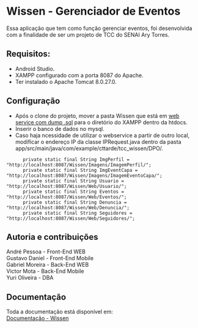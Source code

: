 ﻿# Wissen - Gerenciador de Eventos

Essa aplicação que tem como função gerenciar eventos, foi desenvolvida com a finalidade de ser um projeto de TCC do SENAI Ary Torres.

## Requisitos:

- Android Studio.
- XAMPP configurado com a porta 8087 do Apache.
- Ter instalado o Apache Tomcat 8.0.27.0.

## Configuração
  
- Após o clone do projeto, mover a pasta Wissen que está em [web service com dump .sql](https://github.com/yurisnke/Wissen-ANDROID/tree/master/web%20service%20com%20dump%20.sql) para o diretório do XAMPP dentro da htdocs.
- Inserir o banco de dados no mysql.
- Caso haja ncessidade de utilizar o webservice a partir de outro local, modificar o endereço IP da classe IPRequest.java dentro da pasta app/src/main/java/com/example/cttarde/tcc_wissen/DPO/.
```  
      private static final String ImgPerfil = "http://localhost:8087/Wissen/Imagens/ImagemPerfil/";
      private static final String ImgEventCapa = "http://localhost:8087/Wissen/Imagens/ImagemEventoCapa/";
      private static final String Usuario = "http://localhost:8087/Wissen/Web/Usuario/";
      private static final String Eventos = "http://localhost:8087/Wissen/Web/Eventos/";
      private static final String Denuncia = "http://localhost:8087/Wissen/Web/Denuncia/";  
      private static final String Seguidores = "http://localhost:8087/Wissen/Web/Seguidores/";
```  
  
## Autoria e contribuições

  André Pessoa - Front-End WEB  
  Gustavo Daniel - Front-End Mobile  
  Gabriel Moreira - Back-End WEB  
  Victor Mota - Back-End Mobile  
  Yuri Oliveira - DBA  

## Documentação

  Toda a documentação está disponível em:  
  [Documentação - Wissen](https://drive.google.com/file/d/1F5SahXPKcBgM-gkpSa3UhC6aesu4IiIY/view)
